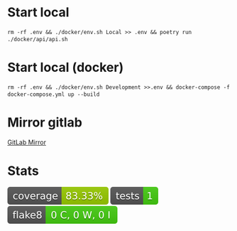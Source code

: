 Start local
==================

    rm -rf .env && ./docker/env.sh Local >> .env && poetry run ./docker/api/api.sh

Start local (docker)
==================

    rm -rf .env && ./docker/env.sh Development >>.env && docker-compose -f docker-compose.yml up --build

Mirror gitlab
==================
[GitLab Mirror](https://gitlab.com/GavrilovStepan01/TemplateModernProject)

Stats
==================
<img src="coverage-badge.svg" alt="coverage">
<img src="tests-badge.svg" alt="tests">
<img src="flake8-badge.svg" alt="flake8">
